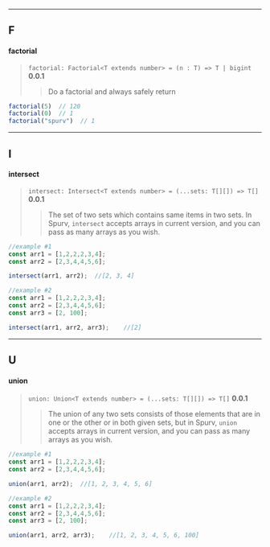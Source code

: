<!--
 * @Date: 2020-06-28 23:02:23
 * @LastEditors: Conghao Cai🔧
 * @LastEditTime: 2020-07-04 02:04:48
 * @FilePath: /spurv/ifoo/docs/api/api-math.md
--> 
----
## F
#### factorial
> `factorial: Factorial<T extends number> = (n : T) => T | bigint` **0.0.1**
>> Do a factorial and always safely return
```js
factorial(5)  // 120
factorial(0)  // 1
factorial("spurv")  // 1
```
----
## I
#### intersect
> `intersect: Intersect<T extends number> = (...sets: T[][]) => T[]` **0.0.1**
>> The set of two sets which contains same items in two sets. In Spurv, `intersect` accepts arrays in current version, and you can pass as many arrays as you wish.
```js
//example #1
const arr1 = [1,2,2,2,3,4];
const arr2 = [2,3,4,4,5,6];

intersect(arr1, arr2);  //[2, 3, 4]

//example #2
const arr1 = [1,2,2,2,3,4];
const arr2 = [2,3,4,4,5,6];
const arr3 = [2, 100];

intersect(arr1, arr2, arr3);    //[2]
```
----
## U
#### union
> `union: Union<T extends number> = (...sets: T[][]) => T[]` **0.0.1**
>> The union of any two sets consists of those elements that are in one or the other or in both given sets, but in Spurv, `union` accepts arrays in current version, and you can pass as many arrays as you wish.
```js
//example #1
const arr1 = [1,2,2,2,3,4];
const arr2 = [2,3,4,4,5,6];

union(arr1, arr2);  //[1, 2, 3, 4, 5, 6]

//example #2
const arr1 = [1,2,2,2,3,4];
const arr2 = [2,3,4,4,5,6];
const arr3 = [2, 100];

union(arr1, arr2, arr3);    //[1, 2, 3, 4, 5, 6, 100]
```